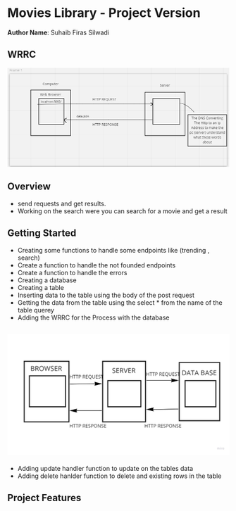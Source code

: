 # Movies Library - Project Version

**Author Name**: Suhaib Firas Silwadi

## WRRC
![WRRCIMAGE](./img/WRRC.png)
## Overview
* send requests and get results.
* Working on the search were you can search for a movie and get a result
## Getting Started
* Creating some functions to handle some endpoints like (trending , search)
* Create a function to handle the not founded endpoints
* Create a function to handle the errors
* Creating a database 
* Creating a table 
* Inserting data to the table using the body of the post request
* Getting the data from the table using the select * from the name of the table querey
* Adding the WRRC for the Process with the database
## ![WRRCIMAGE](./img/WRRCFORDATABASE.jpg)
* Adding update handler function to update on the tables data
* Adding delete hanlder function to delete and existing rows in the table
## Project Features
<!-- What are the features included in you app -->